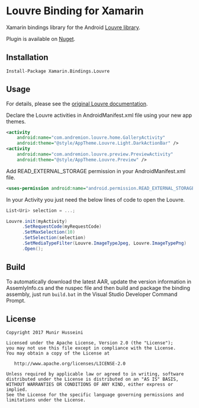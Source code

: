 ﻿Louvre Binding for Xamarin
=============================

Xamarin bindings library for the Android [Louvre library](https://github.com/andremion/Louvre).

Plugin is available on [Nuget](https://www.nuget.org/packages/Xamarin.Bindings.Louvre/).

Installation
------------
    Install-Package Xamarin.Bindings.Louvre

Usage
-----
For details, please see the [original Louvre documentation](https://github.com/andremion/Louvre#usage).

Declare the Louvre activities in AndroidManifest.xml file using your new app themes.
```xml
<activity
    android:name="com.andremion.louvre.home.GalleryActivity"
    android:theme="@style/AppTheme.Louvre.Light.DarkActionBar" />
<activity
    android:name="com.andremion.louvre.preview.PreviewActivity"
    android:theme="@style/AppTheme.Louvre.Preview" />
```
Add READ_EXTERNAL_STORAGE permission in your AndroidManifest.xml file.
```xml
<uses-permission android:name="android.permission.READ_EXTERNAL_STORAGE" />
```
In your Activity you just need the below lines of code to open the Louvre.
```csharp
List<Uri> selection = ...;

Louvre.init(myActivity)
      .SetRequestCode(myRequestCode)
      .SetMaxSelection(10)
      .SetSelection(selection)
      .SetMediaTypeFilter(Louvre.ImageTypeJpeg, Louvre.ImageTypePng)
      .Open();
```
Build
-----
To automatically download the latest AAR, update the version information in AssemlyInfo.cs and the nuspec file and then build and package the binding assembly, just run `build.bat` in the Visual Studio Developer Command Prompt.

License
--------

    Copyright 2017 Munir Husseini

    Licensed under the Apache License, Version 2.0 (the "License");
    you may not use this file except in compliance with the License.
    You may obtain a copy of the License at

       http://www.apache.org/licenses/LICENSE-2.0

    Unless required by applicable law or agreed to in writing, software
    distributed under the License is distributed on an "AS IS" BASIS,
    WITHOUT WARRANTIES OR CONDITIONS OF ANY KIND, either express or implied.
    See the License for the specific language governing permissions and
    limitations under the License.
